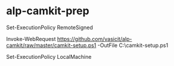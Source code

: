 # alp-camkit-prep

Set-ExecutionPolicy RemoteSigned

Invoke-WebRequest https://github.com/vasicit/alp-camkit/raw/master/camkit-setup.ps1 -OutFile C:\camkit-setup.ps1

Set-ExecutionPolicy LocalMachine



